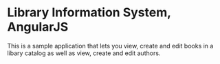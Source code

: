 # Library Information System, AngularJS
This is a sample application that lets you view, create and edit books in a libary catalog as well as view, create and edit authors.
